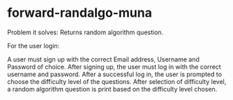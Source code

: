 # forward-randalgo-muna

Problem it solves: Returns random algorithm question.
 
For the user login:
 
A user must sign up with the correct Email address, Username and Password of choice.
After signing up, the user must log in with the correct username and password.
After a successful log in, the user is prompted to choose the difficulty level of the questions.
After selection of difficulty level, a random algorithm question is print based on the difficulty level chosen.


